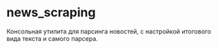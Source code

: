# news_scraping
Консольная утилита для парсинга новостей, с настройкой итогового вида текста и самого парсера.
